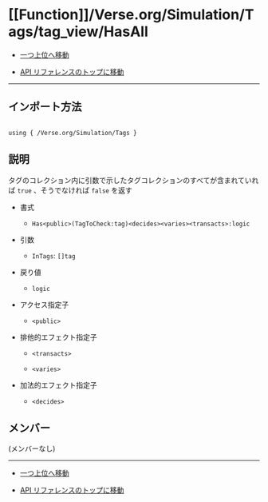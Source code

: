 # [[Function]]/Verse.org/Simulation/Tags/tag_view/HasAll

- [一つ上位へ移動](../main.md)

- [API リファレンスのトップに移動](/main.md)

---

## インポート方法

```verse

using { /Verse.org/Simulation/Tags }

```

## 説明

 タグのコレクション内に引数で示したタグコレクションのすべてが含まれていれば `true` 、そうでなければ `false` を返す

- 書式

  - `Has<public>(TagToCheck:tag)<decides><varies><transacts>:logic`

- 引数

  - `InTags`: `[]tag`

- 戻り値

  - `logic`

- アクセス指定子

  - `<public>`

- 排他的エフェクト指定子

  - `<transacts>`

  - `<varies>`

- 加法的エフェクト指定子

  - `<decides>`

## メンバー

(メンバーなし)

---

- [一つ上位へ移動](../main.md)

- [API リファレンスのトップに移動](/main.md)
